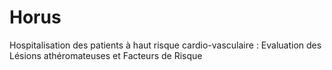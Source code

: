 # Horus
Hospitalisation des patients à haut risque cardio-vasculaire : Evaluation des Lésions athéromateuses et Facteurs de Risque 
